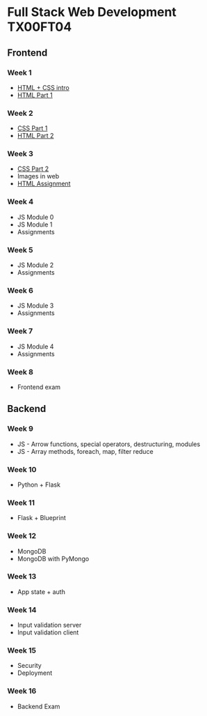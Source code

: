 # Full Stack Web Development TX00FT04

## Frontend

### Week 1

- [HTML + CSS intro](HTML+CSS/1-HTML-CSS-intro.pdf)
- [HTML Part 1](HTML+CSS/2-HTML-Part-1.pdf)

### Week 2

- [CSS Part 1](HTML+CSS/3-CSS-Part-1.pdf)
- [HTML Part 2](HTML+CSS/4-HTML-Part-2.pdf)

### Week 3

- [CSS Part 2](HTML+CSS/5-CSS-Part-2.pdf)
- Images in web
- [HTML Assignment](https://github.com/ilkkamtk/html-css-assignment)

### Week 4

- JS Module 0
- JS Module 1
- Assignments

### Week 5

- JS Module 2
- Assignments

### Week 6

- JS Module 3
- Assignments

### Week 7

- JS Module 4
- Assignments

### Week 8

- Frontend exam

## Backend

### Week 9

- JS - Arrow functions, special operators, destructuring, modules
- JS - Array methods, foreach, map, filter reduce

### Week 10

- Python + Flask

### Week 11

- Flask + Blueprint

### Week 12

- MongoDB
- MongoDB with PyMongo

### Week 13

- App state + auth

### Week 14

- Input validation server
- Input validation client

### Week 15

- Security
- Deployment

### Week 16

- Backend Exam
